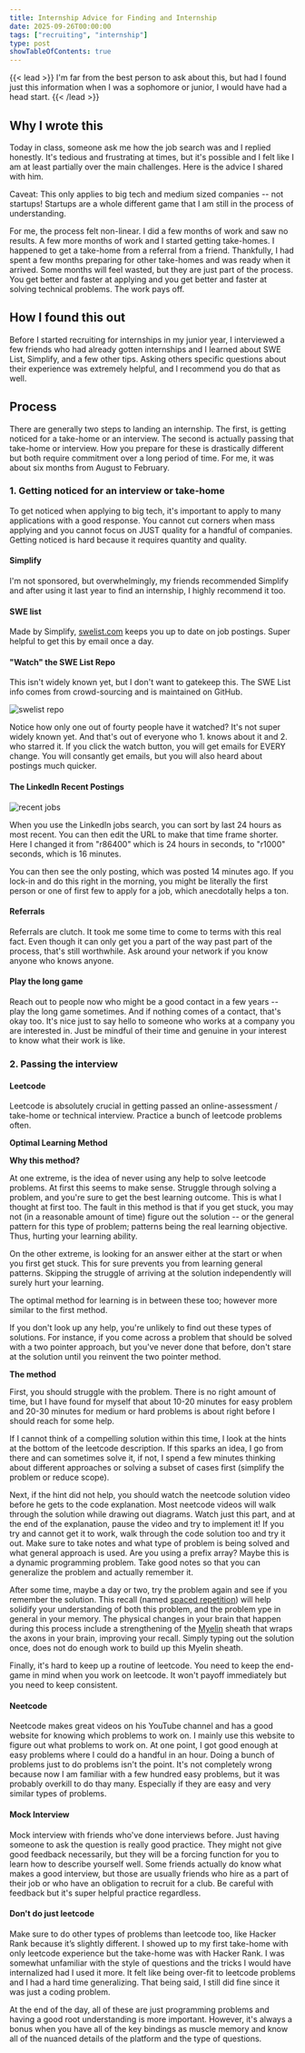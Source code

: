 ```yaml
---
title: Internship Advice for Finding and Internship
date: 2025-09-26T00:00:00
tags: ["recruiting", "internship"]
type: post
showTableOfContents: true
---
```


{{< lead >}}
I'm far from the best person to ask about this, but had I found just this information when I was a sophomore or junior, I would have had a head start.
{{< /lead >}}

## Why I wrote this

Today in class, someone ask me how the job search was and I replied honestly. It's tedious and frustrating at times, but it's possible and I felt like I am at least partially over the main challenges. Here is the advice I shared with him.

Caveat: This only applies to big tech and medium sized companies -- not startups! Startups are a whole different game that I am still in the process of understanding.

For me, the process felt non-linear. I did a few months of work and saw no results. A few more months of work and I started getting take-homes. I happened to get a take-home from a referral from a friend. Thankfully, I had spent a few months preparing for other take-homes and was ready when it arrived. Some months will feel wasted, but they are just part of the process. You get better and faster at applying and you get better and faster at solving technical problems. The work pays off.

## How I found this out

Before I started recruiting for internships in my junior year, I interviewed a few friends who had already gotten internships and I learned about SWE List, Simplify, and a few other tips. Asking others specific questions about their experience was extremely helpful, and I recommend you do that as well.

## Process

There are generally two steps to landing an internship. The first, is getting noticed for a take-home or an interview. The second is actually passing that take-home or interview. How you prepare for these is drastically different but both require commitment over a long period of time. For me, it was about six months from August to February.

### 1. Getting noticed for an interview or take-home

To get noticed when applying to big tech, it's important to apply to many applications with a good response. You cannot cut corners when mass applying and you cannot focus on JUST quality for a handful of companies. Getting noticed is hard because it requires quantity and quality.

#### Simplify

I'm not sponsored, but overwhelmingly, my friends recommended Simplify and after using it last year to find an internship, I highly recommend it too.

#### SWE list

Made by Simplify, [swelist.com](https://swelist.com) keeps you up to date on job postings. Super helpful to get this by email once a day.

#### "Watch" the SWE List Repo

This isn't widely known yet, but I don't want to gatekeep this. The SWE List info comes from crowd-sourcing and is maintained on GitHub.

![swelist repo](../../images/swelist.png)

Notice how only one out of fourty people have it watched? It's not super widely known yet. And that's out of everyone who 1. knows about it and 2. who starred it. If you click the watch button, you will get emails for EVERY change. You will consantly get emails, but you will also heard about postings much quicker.

#### The LinkedIn Recent Postings

![recent jobs](../../images/recent-jobs.png)

When you use the LinkedIn jobs search, you can sort by last 24 hours as most recent. You can then edit the URL to make that time frame shorter. Here I changed it from "r86400" which is 24 hours in seconds, to "r1000" seconds, which is 16 minutes.

You can then see the only posting, which was posted 14 minutes ago. If you lock-in and do this right in the morning, you might be literally the first person or one of first few to apply for a job, which anecdotally helps a ton.

#### Referrals

Referrals are clutch. It took me some time to come to terms with this real fact. Even though it can only get you a part of the way past part of the process, that's still worthwhile. Ask around your network if you know anyone who knows anyone.

#### Play the long game

Reach out to people now who might be a good contact in a few years -- play the long game sometimes. And if nothing comes of a contact, that's okay too. It's nice just to say hello to someone who works at a company you are interested in. Just be mindful of their time and genuine in your interest to know what their work is like.

### 2. Passing the interview

#### Leetcode

Leetcode is absolutely crucial in getting passed an online-assessment / take-home or technical interview. Practice a bunch of leetcode problems often.

**Optimal Learning Method**

**Why this method?**

At one extreme, is the idea of never using any help to solve leetcode problems. At first this seems to make sense. Struggle through solving a problem, and you're sure to get the best learning outcome. This is what I thought at first too. The fault in this method is that if you get stuck, you may not (in a reasonable amount of time) figure out the solution -- or the general pattern for this type of problem; patterns being the real learning objective. Thus, hurting your learning ability.

On the other extreme, is looking for an answer either at the start or when you first get stuck. This for sure prevents you from learning general patterns. Skipping the struggle of arriving at the solution independently will surely hurt your learning.

The optimal method for learning is in between these too; however more similar to the first method.

If you don't look up any help, you're unlikely to find out these types of solutions. For instance, if you come across a problem that should be solved with a two pointer approach, but you've never done that before, don't stare at the solution until you reinvent the two pointer method.

**The method**

First, you should struggle with the problem. There is no right amount of time, but I have found for myself that about 10-20 minutes for easy problem and 20-30 minutes for medium or hard problems is about right before I should reach for some help.

If I cannot think of a compelling solution within this time, I look at the hints at the bottom of the leetcode description. If this sparks an idea, I go from there and can sometimes solve it, if not, I spend a few minutes thinking about different approaches or solving a subset of cases first (simplify the problem or reduce scope).

Next, if the hint did not help, you should watch the neetcode solution video before he gets to the code explanation. Most neetcode videos will walk through the solution while drawing out diagrams. Watch just this part, and at the end of the explanation, pause the video and try to implement it! If you try and cannot get it to work, walk through the code solution too and try it out. Make sure to take notes and what type of problem is being solved and what general approach is used. Are you using a prefix array? Maybe this is a dynamic programming problem. Take good notes so that you can generalize the problem and actually remember it.

After some time, maybe a day or two, try the problem again and see if you remember the solution. This recall (named [spaced repetition](https://en.wikipedia.org/wiki/Spaced_repetition)) will help solidify your understanding of both this problem, and the problem ype in general in your memory. The physical changes in your brain that happen during this process include a strengthening of the [Myelin](https://en.wikipedia.org/wiki/Myelin) sheath that wraps the axons in your brain, improving your recall. Simply typing out the solution once, does not do enough work to build up this Myelin sheath.

Finally, it's hard to keep up a routine of leetcode. You need to keep the end-game in mind when you work on leetcode. It won't payoff immediately but you need to keep consistent.

#### Neetcode

Neetcode makes great videos on his YouTube channel and has a good website for knowing which problems to work on. I mainly use this website to figure out what problems to work on. At one point, I got good enough at easy problems where I could do a handful in an hour. Doing a bunch of problems just to do problems isn't the point. It's not completely wrong because now I am familiar with a few hundred easy problems, but it was probably overkill to do thay many. Especially if they are easy and very similar types of problems.

#### Mock Interview

Mock interview with friends who've done interviews before. Just having someone to ask the question is really good practice. They might not give good feedback necessarily, but they will be a forcing function for you to learn how to describe yourself well. Some friends actually do know what makes a good interview, but those are usually friends who hire as a part of their job or who have an obligation to recruit for a club. Be careful with feedback but it's super helpful practice regardless.

#### Don't do just leetcode

Make sure to do other types of problems than leetcode too, like Hacker Rank because it’s slightly different. I showed up to my first take-home with only leetcode experience but the take-home was with Hacker Rank. I was somewhat unfamiliar with the style of questions and the tricks I would have internalized had I used it more. It felt like being over-fit to leetcode problems and I had a hard time generalizing. That being said, I still did fine since it was just a coding problem.

At the end of the day, all of these are just programming problems and having a good root understanding is more important. However, it's always a bonus when you have all of the key bindings as muscle memory and know all of the nuanced details of the platform and the type of questions.

